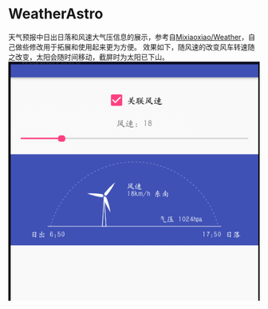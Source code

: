 # WeatherAstro
天气预报中日出日落和风速大气压信息的展示，参考自[Mixiaoxiao/Weather](https://github.com/Mixiaoxiao/Weather)，自己做些修改用于拓展和使用起来更为方便。
效果如下，随风速的改变风车转速随之改变，太阳会随时间移动，截屏时为太阳已下山。
![image](https://github.com/ionetwogo/WeatherAstro/raw/master/screenshots/view.png)
